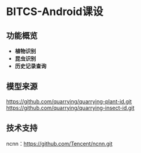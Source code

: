 # BITCS-Android课设
## 功能概览
- **植物识别**
- **昆虫识别**
- **历史记录查询**
## 模型来源
https://github.com/quarrying/quarrying-plant-id.git <br>
https://github.com/quarrying/quarrying-insect-id.git
## 技术支持
ncnn：https://github.com/Tencent/ncnn.git
